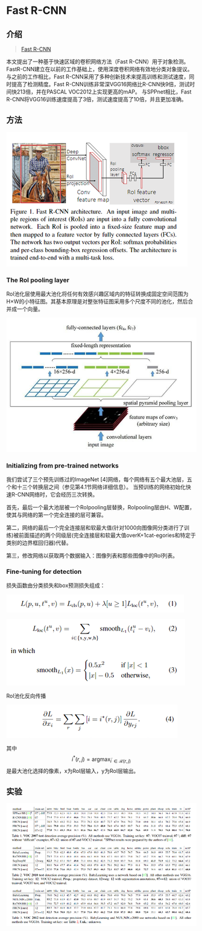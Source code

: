 # Fast R-CNN

## 介绍

> [Fast R-CNN](http://www.cv-foundation.org/openaccess/content_iccv_2015/papers/Girshick_Fast_R-CNN_ICCV_2015_paper.pdf)

本文提出了一种基于快速区域的卷积网络方法（Fast R-CNN）用于对象检测。 FastR-CNN建立在以前的工作基础上，使用深度卷积网络有效地分类对象提议。 与之前的工作相比，Fast R-CNN采用了多种创新技术来提高训练和测试速度，同时提高了检测精度。Fast R-CNN训练非常深VGG16网络比R-CNN快9倍，测试时间快213倍，并在PASCAL VOC2012上实现更高的mAP。 与SPPnet相比，Fast R-CNN将VGG16训练速度提高了3倍，测试速度提高了10倍，并且更加准确。

## 方法

![](../../.gitbook/assets/image%20%28219%29.png)

### The RoI pooling layer

RoI池化层使用最大池化将任何有效感兴趣区域内的特征转换成固定空间范围为H×W的小特征图。其基本原理是对整张特征图采用多个尺度不同的池化，然后合并成一个向量。

![](../../.gitbook/assets/image%20%28144%29.png)



### Initializing from pre-trained networks

我们尝试了三个预先训练过的ImageNet \[4\]网络，每个网络有五个最大池层，五个和十三个转换层之间（参见第4.1节网络详细信息）。 当预训练的网络初始化快速R-CNN网络时，它会经历三次转换。

首先，最后一个最大池层被一个RoIpooling层替换，RoIpooling层由H、W配置，使其与网络的第一个完全连接的层可兼容。

第二，网络的最后一个完全连接层和软最大值\(针对1000向图像网分类进行了训练\)被前面描述的两个同级层\(完全连接层和软最大值overK+1cat-egories和特定于类别的边界框回归器\)代替。

第三，修改网络以获取两个数据输入：图像列表和那些图像中的RoI列表。

### Fine-tuning for detection

损失函数由分类损失和box预测损失组成：

![](../../.gitbook/assets/image%20%28101%29.png)

![](../../.gitbook/assets/image%20%28159%29.png)

RoI池化反向传播

![](../../.gitbook/assets/image%20%28140%29.png)

其中 $$i^{*}(r, j)=\operatorname{argmax}_{i^{\prime} \in \mathcal{R}(r, j)}$$ 是最大池化选择的像素，x为RoI层输入，y为RoI层输出。

## 实验

![](../../.gitbook/assets/image%20%28117%29.png)

